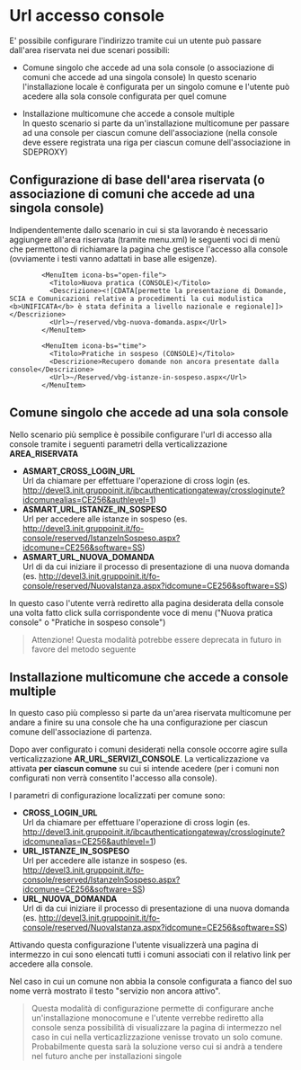 # Url accesso console

E' possibile configurare l'indirizzo tramite cui un utente può passare dall'area riservata nei due scenari possibili:

- Comune singolo che accede ad una sola console (o associazione di comuni che accede ad una singola console)
  In questo scenario l'installazione locale è configurata per un singolo comune e l'utente può acedere alla sola console configurata per quel comune

- Installazione multicomune che accede a console multiple  
  In questo scenario si parte da un'installazione multicomune per passare ad una console per ciascun comune dell'associazione (nella console deve essere registrata una riga per ciascun comune dell'associazione in SDEPROXY)

## Configurazione di base dell'area riservata (o associazione di comuni che accede ad una singola console)

Indipendentemente dallo scenario in cui si sta lavorando è necessario aggiungere all'area riservata (tramite menu.xml) le seguenti voci di menù che permettono di richiamare la pagina che gestisce l'accesso alla console (ovviamente i testi vanno adattati in base alle esigenze).

```
		<MenuItem icona-bs="open-file">
          <Titolo>Nuova pratica (CONSOLE)</Titolo>
          <Descrizione><![CDATA[permette la presentazione di Domande, SCIA e Comunicazioni relative a procedimenti la cui modulistica <b>UNIFICATA</b> è stata definita a livello nazionale e regionale]]></Descrizione>
          <Url>~/reserved/vbg-nuova-domanda.aspx</Url>
        </MenuItem>

        <MenuItem icona-bs="time">
          <Titolo>Pratiche in sospeso (CONSOLE)</Titolo>
          <Descrizione>Recupero domande non ancora presentate dalla console</Descrizione>
          <Url>~/Reserved/vbg-istanze-in-sospeso.aspx</Url>
        </MenuItem>
```

## Comune singolo che accede ad una sola console

Nello scenario più semplice è possibile configurare l'url di accesso alla console tramite i seguenti parametri della verticalizzazione **AREA_RISERVATA**

- **ASMART_CROSS_LOGIN_URL**  
  Url da chiamare per effettuare l'operazione di cross login (es. http://devel3.init.gruppoinit.it/ibcauthenticationgateway/crossloginute?idcomunealias=CE256&authlevel=1)
- **ASMART_URL_ISTANZE_IN_SOSPESO**  
  Url per accedere alle istanze in sospeso (es. http://devel3.init.gruppoinit.it/fo-console/reserved/IstanzeInSospeso.aspx?idcomune=CE256&software=SS)
- **ASMART_URL_NUOVA_DOMANDA**  
  Url di da cui iniziare il processo di presentazione di una nuova domanda (es. http://devel3.init.gruppoinit.it/fo-console/reserved/NuovaIstanza.aspx?idcomune=CE256&software=SS)

In questo caso l'utente verrà rediretto alla pagina desiderata della console una volta fatto click sulla corrispondente voce di menu ("Nuova pratica console" o "Pratiche in sospeso console") 

> Attenzione! Questa modalità potrebbe essere deprecata in futuro in favore del metodo seguente



## Installazione multicomune che accede a console multiple 

In questo caso più complesso si parte da un'area riservata multicomune per andare a finire su una console che ha una configurazione per ciascun comune dell'associazione di partenza.

Dopo aver configurato i comuni desiderati nella console occorre agire sulla verticalizzazione **AR_URL_SERVIZI_CONSOLE**. La verticalizzazione va attivata **per ciascun comune** su cui si intende acedere (per i comuni non configurati non verrà consentito l'accesso alla console).

I parametri di configurazione localizzati per comune sono:

- **CROSS_LOGIN_URL**  
  Url da chiamare per effettuare l'operazione di cross login (es. http://devel3.init.gruppoinit.it/ibcauthenticationgateway/crossloginute?idcomunealias=CE256&authlevel=1)
- **URL_ISTANZE_IN_SOSPESO**  
  Url per accedere alle istanze in sospeso (es. http://devel3.init.gruppoinit.it/fo-console/reserved/IstanzeInSospeso.aspx?idcomune=CE256&software=SS)
- **URL_NUOVA_DOMANDA**  
  Url di da cui iniziare il processo di presentazione di una nuova domanda (es. http://devel3.init.gruppoinit.it/fo-console/reserved/NuovaIstanza.aspx?idcomune=CE256&software=SS)

Attivando questa configurazione l'utente visualizzerà una pagina di intermezzo in cui sono elencati tutti i comuni associati con il relativo link per accedere alla console.

Nel caso in cui un comune non abbia la console configurata a fianco del suo nome verrà mostrato il testo "servizio non ancora attivo". 

> Questa modalità di configurazione permette di configurare anche un'installazione monocomune e l'utente verrebbe rediretto alla console senza possibilità di visualizzare la pagina di intermezzo nel caso in cui nella verticazlizzazione venisse trovato un solo comune. Probabilmente questa sarà la soluzione verso cui si andrà a tendere nel futuro anche per installazioni singole